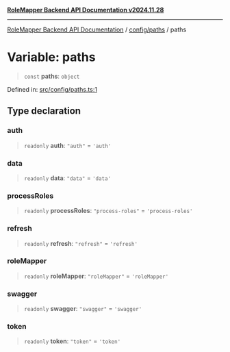 [**RoleMapper Backend API Documentation v2024.11.28**](../../../README.md)

***

[RoleMapper Backend API Documentation](../../../modules.md) / [config/paths](../README.md) / paths

# Variable: paths

> `const` **paths**: `object`

Defined in: [src/config/paths.ts:1](https://github.com/FlowCraft-AG/RoleMapper/blob/5b9ee56819f4990f54c16dcad37384ac73c1551c/backend/src/config/paths.ts#L1)

## Type declaration

### auth

> `readonly` **auth**: `"auth"` = `'auth'`

### data

> `readonly` **data**: `"data"` = `'data'`

### processRoles

> `readonly` **processRoles**: `"process-roles"` = `'process-roles'`

### refresh

> `readonly` **refresh**: `"refresh"` = `'refresh'`

### roleMapper

> `readonly` **roleMapper**: `"roleMapper"` = `'roleMapper'`

### swagger

> `readonly` **swagger**: `"swagger"` = `'swagger'`

### token

> `readonly` **token**: `"token"` = `'token'`
